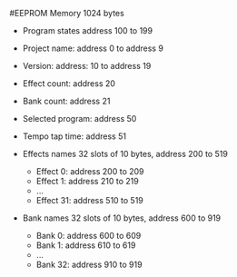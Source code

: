 #EEPROM Memory 
1024 bytes

- Program states
address 100 to 199
 - Project name: address 0 to address 9
 - Version: address: 10 to address 19
 - Effect count: address 20
 - Bank count: address 21
 - Selected program: address 50
 - Tempo tap time: address 51
  
- Effects names
  32 slots of 10 bytes, address 200 to 519
  - Effect 0: address 200 to 209
  - Effect 1: address 210 to 219
  - ...
  - Effect 31: address 510 to 519
- Bank names
  32 slots of 10 bytes, address 600 to 919
  - Bank 0: address 600 to 609
  - Bank 1: address 610 to 619
  - ...
  - Bank 32: address 910 to 919
  
